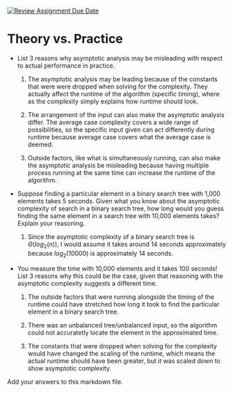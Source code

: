 [![Review Assignment Due Date](https://classroom.github.com/assets/deadline-readme-button-24ddc0f5d75046c5622901739e7c5dd533143b0c8e959d652212380cedb1ea36.svg)](https://classroom.github.com/a/FgMJElkj)
# Theory vs. Practice

- List 3 reasons why asymptotic analysis may be misleading with respect to
  actual performance in practice.

  1. The asymptotic analysis may be leading because of the constants that were
     were dropped when solving for the complexity. They actually affect the runtime
     of the algorithm (specific timing), where as the complexity simply explains
     how runtime should look.

  2. The arrangement of the input can also make the asymptotic analysis differ.
     The average case complexity covers a wide range of possibilities, so the
     specific input given can act differently during runtime because average case
     covers what the average case is deemed.

  3. Outside factors, like what is simultaneously running, can also make the
     asymptotic analysis be misleading because having multiple process
     running at the same time can increase the runtime of the algorithm. 

- Suppose finding a particular element in a binary search tree with 1,000
  elements takes 5 seconds. Given what you know about the asymptotic complexity
  of search in a binary search tree, how long would you guess finding the same
  element in a search tree with 10,000 elements takes? Explain your reasoning.

  1. Since the asymptotic complexity of a binary search tree is $\Theta(log_2(n))$,
     I would assume it takes around 14 seconds approximately because $log_2(10000)$
     is approximately 14 seconds.

- You measure the time with 10,000 elements and it takes 100 seconds! List 3
  reasons why this could be the case, given that reasoning with the asymptotic
  complexity suggests a different time.

  1. The outside factors that were running alongside the timing of the runtime
     could have stretched how long it took to find the particular element in
     a binary search tree.

  2. There was an unbalanced tree/unbalanced input, so the algorithm could not
     accuratetly locate the element in the approximated time.

  3. The constants that were dropped when solving for the complexity would
     have changed the scaling of the runtime, which means the actual runtime
     should have been greater, but it was scaled down to show asymptotic complexity.


Add your answers to this markdown file.
